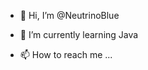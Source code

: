 - 👋 Hi, I’m @NeutrinoBlue

- 🌱 I’m currently learning Java
- 📫 How to reach me ...

<!---
NeutrinoBlue/NeutrinoBlue is a ✨ special ✨ repository because its `README.md` (this file) appears on your GitHub profile.
You can click the Preview link to take a look at your changes.
--->

